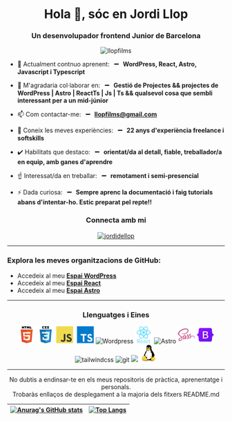 <h1 align="center">Hola 👋, sóc en Jordi Llop</h1>
<h3 align="center">Un desenvolupador frontend Junior de Barcelona</h3>

<p align="center"> <img src="https://komarev.com/ghpvc/?username=llopfilms&label=Visites%20llopfilms&color=0e75b6&style=flat" alt="llopfilms" /> </p>

- 🌱 Actualment contnuo aprenent: **&nbsp; ➖ &nbsp; WordPress, React, Astro, Javascript i Typescript**

- 👯 M'agradaria col·laborar en: **&nbsp; ➖ &nbsp; Gestió de Projectes && projectes de WordPress | Astro | ReactTs | Js | Ts && qualsevol cosa que sembli interessant per a un mid-júnior**

- 📫 Com contactar-me: **&nbsp; ➖ &nbsp; llopfilms@gmail.com**

- 📄 Coneix les meves experiències: **&nbsp; ➖ &nbsp; 22 anys d'experiència freelance i softskills**

- :heavy_check_mark: Habilitats que destaco: **&nbsp; ➖ &nbsp; orientat/da al detall, fiable, treballador/a en equip, amb ganes d'aprendre**

- :point_up: Interessat/da en treballar: **&nbsp; ➖ &nbsp; remotament i semi-presencial**

- ⚡ Dada curiosa: **&nbsp; ➖ &nbsp; Sempre aprenc la documentació i faig tutorials abans d'intentar-ho. Estic preparat pel repte!!**

<h3 align="center">Connecta amb mi</h3>
<p align="center">
<a href="https://linkedin.com/in/jordidellop" target="blank"><img align="center" src="https://raw.githubusercontent.com/rahuldkjain/github-profile-readme-generator/master/src/images/icons/Social/linked-in-alt.svg" alt="jordidellop" height="30" width="40" /></a>
</p>

---

### Explora les meves organitzacions de GitHub:

* Accedeix al meu **[Espai WordPress](https://github.com/Espai-Wordpress)**
* Accedeix al meu **[Espai React](https://github.com/Espai-React)**
* Accedeix al meu **[Espai Astro](https://github.com/Espai-Astro)**

---

<h3 align="center">Llenguatges i Eines</h3>

<p align="center">
<img src="https://raw.githubusercontent.com/devicons/devicon/master/icons/html5/html5-original-wordmark.svg" alt="html5" width="40" height="40"/>
<img src="https://raw.githubusercontent.com/devicons/devicon/master/icons/css3/css3-original-wordmark.svg" alt="css3" width="40" height="40" />
<img src="https://raw.githubusercontent.com/devicons/devicon/master/icons/javascript/javascript-original.svg" alt="javascript" width="40" height="40" />&nbsp;
<img src="https://raw.githubusercontent.com/devicons/devicon/master/icons/typescript/typescript-original.svg" alt="typescript" width="40" height="40"/>
<img src="https://img.icons8.com/color/36/000000/wordpress.png" alt="Wordpress" width="40" height="40"/>
<img src="https://raw.githubusercontent.com/devicons/devicon/master/icons/react/react-original-wordmark.svg" alt="react" width="40" height="40"/>
<img alt="Astro" src="https://s3-us-west-2.amazonaws.com/ca3db/pbs.twimg.com/53edf69fa04faa522ef9dceb688ac795e7a5199295f447764751ddc3c19ee14a.jpg"  width="40" height="40"/>
<img src="https://raw.githubusercontent.com/devicons/devicon/master/icons/sass/sass-original.svg" alt="sass" width="40" height="40"/>
<img src="https://raw.githubusercontent.com/devicons/devicon/master/icons/bootstrap/bootstrap-original.svg" alt="bootstrap" width="40" height="40"/>
<img src="https://www.vectorlogo.zone/logos/tailwindcss/tailwindcss-icon.svg" alt="tailwindcss" width="40" height="40"/>
<img src="https://www.vectorlogo.zone/logos/git-scm/git-scm-icon.svg" alt="git" width="40" height="40"/>
<img src="https://img.icons8.com/fluent/36/000000/visual-studio-code-2019.png"/>
<img src="https://raw.githubusercontent.com/devicons/devicon/master/icons/linux/linux-original.svg" alt="linux" width="40" height="40"/>
</p>

<hr>
<p align="center">No dubtis a endinsar-te en els meus repositoris de pràctica, aprenentatge i personals. <br> Trobaràs enllaços de desplegament a la majoria dels fitxers README.md</p>

<div align="center">

| [![Anurag's GitHub stats](https://github-readme-stats.vercel.app/api?username=llopFilms&show_icons=true&theme=github_dark)](https://github.com/llopFilms/github-readme-stats) | [![Top Langs](https://github-readme-stats.vercel.app/api/top-langs/?username=llopFilms&&show_icons=true&theme=github_dark&layout=compact)](https://github.com/llopFilms/github-readme-stats) |
| ------------- | ------------- |
  
</div>
